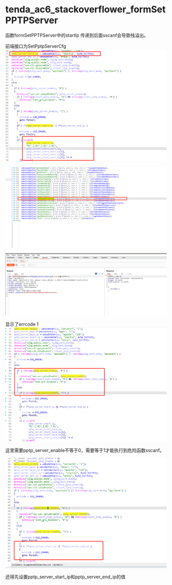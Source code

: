 # tenda_ac6_stackoverflower_formSetPPTPServer

函数formSetPPTPServer中的startIp 传递到后面sscanf会导致栈溢出。

前端接口为SetPptpServerCfg
![](vx_images/588319791091671.png)


![](vx_images/521198779086793.png)



![](vx_images/366231520866059.png)

显示了errcode 1 
![](vx_images/322493766766748.png)

这里需要pptp_server_enable不等于0，需要等于1才能执行到危险函数sscanf。

![](vx_images/107324515729656.png)

还得先设置pptp_server_start_ip和pptp_server_end_ip的值 